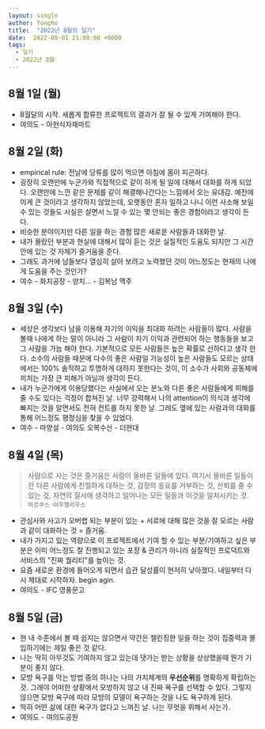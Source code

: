 ```yaml
---
layout: single
author: Yongho
title:  "2022년 8월의 일기"
date:  2022-08-01 21:00:00 +0000
tags:
  - 일기
  - 2022년 8월
---
```


## 8월 1일 (월)
- 8월달의 시작. 새롭게 합류한 프로젝트의 결과가 잘 될 수 있게 기여해야 한다.      
- 여의도 - 아현식자재마트

## 8월 2일 (화)
- empirical rule: 전날에 당류를 많이 먹으면 아침에 몸이 피곤하다. 
- 굉장히 오랜만에 누군가와 직접적으로 같이 하게 될 일에 대해서 대화를 하게 되었다. 오랜만에 느낀 같은 문제를 같이 해결해나간다는 느낌에서 오는 유대감. 예전에 이게 큰 것이라고 생각하지 않았는데, 오랫동안 혼자 일하고 나니 이런 사소해 보일 수 있는 것들도 사실은 살면서 느낄 수 있는 몇 안되는 좋은 경험이라고 생각이 든다.    
- 비슷한 분야이지만 다른 일을 하는 경험 많은 새로운 사람들과 대화한 날.
- 내가 몰랐던 부분과 현실에 대해서 많이 듣는 것은 실질적인 도움도 되지만 그 시간안에 있는 것 자체가 즐거움을 준다.
- 그래도 과거에 남들보다 열심히 살아 보려고 노력했던 것이 어느정도는 현재의 나에게 도움을 주는 것인가?      
- 여수 - 화치공장 - 양치... - 김복남 맥주

## 8월 3일 (수)
- 세상은 생각보다 남을 이용해 자기의 이익을 최대화 하려는 사람들이 많다. 사람을 볼때 나에게 하는 말이 아니라 그 사람이 자기 이익과 관련되어 하는 행동들을 보고 그 사람을 가늠 해야 한다. 기본적으로 모든 사람들은 높은 확률로 선하다고 생각 한다. 소수의 사람들 때문에 다수의 좋은 사람일 가능성이 높은 사람들도 모르는 상태에서는 100% 솔직하고 투명하게 대하지 못한다는 것이, 이 소수가 사회와 공동체에 끼치는 가장 큰 피해가 아닐까 생각이 든다. 
- 내가 누군가에게 이용당했다는 사실에서 오는 분노와 다른 좋은 사람들에게 피해를 줄 수도 있다는 걱정이 합쳐진 날. 너무 강력해서 나의 attention이 의식과 생각에 빠지는 것을 알면서도 전혀 컨트롤 하지 못한 날. 그래도 옆에 있는 사람과의 대화를 통해 어느정도 평정심을 찾을 수 있었다. 
- 여수 - 마양설 - 여의도 오복수산 - 더현대 

## 8월 4일 (목)

>  사람으로 사는 것은 즐거움은 사람이 올바른 일들에 있다. 여기서 올바른 일들이란 다른 사람에게 친절하게 대하는 것, 감정의 동요를 거부하는 것, 신뢰를 줄 수 있는 것, 자연의 질서에 생각하고 일어나는 모든 일들과 이것을 일치시키는 것.  
> `마르쿠스 아우렐리우스`  

- 관심사와 사고가 오버랩 되는 부분이 있는 + 서로에 대해 많은 것을 잘 모르는 사람과 같이 대화하는 것 = 즐거움. 
- 내가 가지고 있는 역량으로 이 프로젝트에서 기여 할 수 있는 부분/기여하고 싶은 부분은 이미 어느정도 잘 진행되고 있는 포장 & 관리가 아니라 실질적인 프로덕트와 서비스의 "진짜 퀄리티"를 높이는 것.    
- 요즘 새로운 환경에 들어오게 되면서 습관 달성률이 현저히 낮아졌다. 내일부터 다시 제대로 시작하자. begin agin. 
- 여의도 - IFC 영풍문고  

## 8월 5일 (금)

- 현 내 수준에서 볼 때 쉽지는 않으면서 약간은 챌린징한 일을 하는 것이 집중력과 몰입하기에는 제일 좋은 것 같다.
- 나는 딱히 아무것도 기여하지 않고 있는데 댓가는 받는 상황을 상상했을때 뭔가 기분이 좋지 않다.   
- 모방 욕구를 막는 방법 중의 하나는 나의 가치체계의 **우선순위**를 명확하게 확립하는 것. 그래야 어떠한 상황에서 모방하지 않고 내 진짜 욕구를 선택할 수 있다. 그렇지 않으면 모방 욕구에 따라 모방의 모델이 욕구하는 것을 나도 욕구하게 된다.
- 딱히 어떤 삶에 대한 욕구가 없다고 느껴진 날. 나는 무엇을 위해서 사는가. 
- 여의도 - 여의도공원
